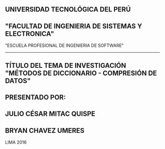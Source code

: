 UNIVERSIDAD TECNOLÓGICA DEL PERÚ
-------------------------------------------------
"FACULTAD DE INGENIERIA DE SISTEMAS Y ELECTRONICA"
-------------------------------------------------
"ESCUELA PROFESIONAL DE INGENIERIA DE SOFTWARE"

-------------------------------------------------
TÍTULO DEL TEMA DE INVESTIGACIÓN
"MÉTODOS DE DICCIONARIO - COMPRESIÓN DE DATOS"
-------------------------------------------------
PRESENTADO POR:
-------------------------------------------------
JULIO CÉSAR MITAC QUISPE
-------------------------------------------------
BRYAN CHAVEZ UMERES
-------------------------------------------------
LIMA 2016
